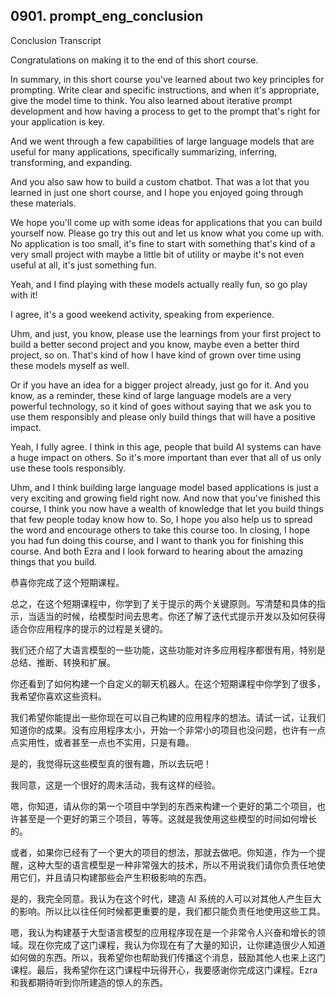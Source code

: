 ## 0901. prompt_eng_conclusion

Conclusion Transcript

Congratulations on making it to the end of this short course. 

In summary, in this short course you've learned about two key principles for prompting. Write clear and specific instructions, and when it's appropriate, give the model time to think. You also learned about iterative prompt development and how having a process to get to the prompt that's right for your application is key. 

And we went through a few capabilities of large language models that are useful for many applications, specifically summarizing, inferring, transforming, and expanding. 

And you also saw how to build a custom chatbot. That was a lot that you learned in just one short course, and I hope you enjoyed going through these materials. 

We hope you'll come up with some ideas for applications that you can build yourself now. Please go try this out and let us know what you come up with. No application is too small, it's fine to start with something that's kind of a very small project with maybe a little bit of utility or maybe it's not even useful at all, it's just something fun. 

Yeah, and I find playing with these models actually really fun, so go play with it! 

I agree, it's a good weekend activity, speaking from experience. 

Uhm, and just, you know, please use the learnings from your first project to build a better second project and you know, maybe even a better third project, so on. That's kind of how I have kind of grown over time using these models myself as well. 

Or if you have an idea for a bigger project already, just go for it. And you know, as a reminder, these kind of large language models are a very powerful technology, so it kind of goes without saying that we ask you to use them responsibly and please only build things that will have a positive impact. 

Yeah, I fully agree. I think in this age, people that build AI systems can have a huge impact on others. So it's more important than ever that all of us only use these tools responsibly. 

Uhm, and I think building large language model based applications is just a very exciting and growing field right now. And now that you've finished this course, I think you now have a wealth of knowledge that let you build things that few people today know how to. So, I hope you also help us to spread the word and encourage others to take this course too. In closing, I hope you had fun doing this course, and I want to thank you for finishing this course. And both Ezra and I look forward to hearing about the amazing things that you build.

恭喜你完成了这个短期课程。

总之，在这个短期课程中，你学到了关于提示的两个关键原则。写清楚和具体的指示，当适当的时候，给模型时间去思考。你还了解了迭代式提示开发以及如何获得适合你应用程序的提示的过程是关键的。

我们还介绍了大语言模型的一些功能，这些功能对许多应用程序都很有用，特别是总结、推断、转换和扩展。

你还看到了如何构建一个自定义的聊天机器人。在这个短期课程中你学到了很多，我希望你喜欢这些资料。

我们希望你能提出一些你现在可以自己构建的应用程序的想法。请试一试，让我们知道你的成果。没有应用程序太小，开始一个非常小的项目也没问题，也许有一点点实用性，或者甚至一点也不实用，只是有趣。

是的，我觉得玩这些模型真的很有趣，所以去玩吧！

我同意，这是一个很好的周末活动，我有这样的经验。

嗯，你知道，请从你的第一个项目中学到的东西来构建一个更好的第二个项目，也许甚至是一个更好的第三个项目，等等。这就是我使用这些模型的时间如何增长的。

或者，如果你已经有了一个更大的项目的想法，那就去做吧。你知道，作为一个提醒，这种大型的语言模型是一种非常强大的技术，所以不用说我们请你负责任地使用它们，并且请只构建那些会产生积极影响的东西。

是的，我完全同意。我认为在这个时代，建造 AI 系统的人可以对其他人产生巨大的影响。所以比以往任何时候都更重要的是，我们都只能负责任地使用这些工具。

嗯，我认为构建基于大型语言模型的应用程序现在是一个非常令人兴奋和增长的领域。现在你完成了这门课程，我认为你现在有了大量的知识，让你建造很少人知道如何做的东西。所以，我希望你也帮助我们传播这个消息，鼓励其他人也来上这门课程。最后，我希望你在这门课程中玩得开心，我要感谢你完成这门课程。Ezra 和我都期待听到你所建造的惊人的东西。